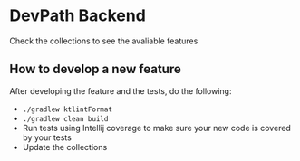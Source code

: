 # DevPath Backend

Check the collections to see the avaliable features

## How to develop a new feature

After developing the feature and the tests, do the following:
- `./gradlew ktlintFormat`
- `./gradlew clean build`
- Run tests using Intellij coverage to make sure your new code is covered by your tests
- Update the collections

